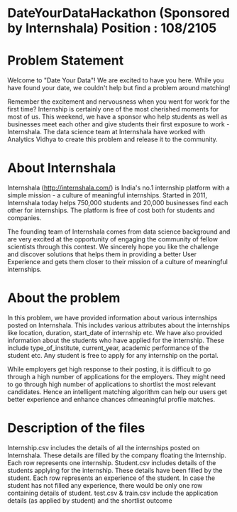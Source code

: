 # DateYourDataHackathon (Sponsored by Internshala) Position : 108/2105

# Problem Statement
Welcome to "Date Your Data"! We are excited to have you here. While you have found your date, we couldn't help but find a problem around matching!
 
Remember the excitement and nervousness when you went for work for the first time? Internship is certainly one of the most cherished moments for most of us. This weekend, we have a sponsor who help students as well as businesses meet each other and give students their first exposure to work - Internshala. The data science team at Internshala have worked with Analytics Vidhya to create this problem and release it to the community.
 
# About Internshala
Internshala (http://internshala.com/) is India's no.1 internship platform with a simple mission - a culture of meaningful internships. Started in 2011, Internshala today helps 750,000 students and 20,000 businesses find each other for internships. The platform is free of cost both for students and companies.
 
 
The founding team of Internshala comes from data science background and are very excited at the opportunity of engaging the community of fellow scientists through this contest. We sincerely hope you like the challenge and discover solutions that helps them in providing a better User Experience and gets them closer to their mission of a culture of meaningful internships.
 
 
 
# About the problem
In this problem, we have provided information about various internships posted on Internshala. This includes various attributes about the internships like location, duration, start_date of internship etc. We have also provided information about the students who have applied for the internship. These include type_of_institute, current_year, academic performance of the student etc. Any student is free to apply for any internship on the portal.
 
While employers get high response to their posting, it is difficult to go through a high number of applications for the employers. They might need to go through high number of applications to shortlist the most relevant candidates. Hence an intelligent matching algorithm can help our users get better experience and enhance chances ofmeaningful profile matches.
 
 
# Description of the files
Internship.csv includes the details of all the internships posted on Internshala. These details are filled by the company floating the Internship. Each row represents one internship.
Student.csv includes details of the students applying for the internship. These details have been filled by the student. Each row represents an experience of the student. In case the student has not filled any experience, there would be only one row containing details of student.
test.csv & train.csv include the application details (as applied by student) and the shortlist outcome
